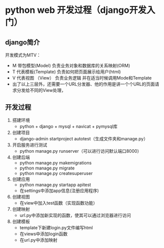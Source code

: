 # python web 开发过程（django开发入门）
## django简介
开发模式为MTV：  
- M 带包模型(Model) 负责业务对象和数据库的关系映射(ORM)
- T 代表模板(Template) 负责如何把页面展示给用户(html)
- V 代表视图 （View） 负责业务逻辑 并在适当时候调用Mode和Template
- 出了以上三层外，还需要一个URL分发器、他的作用是讲一个个URL的页面请求分发给不同的View处理，
## 开发过程
1. 搭建环境
   - python + django + mysql + navicat + pymysql库
2. 创建项目
   - django-admin startproject autotest（生成文件夹和manage.py）
3. 开启服务进行测试
   - python manage.py runserver（可以进行访问默认端口8000）
4. 创建后端
   - python manage.py makemigrations
   - python manage.py migrate
   - python manage.py createsuperuser
5. 创建应用
   - python manage.py startapp apitest
   - 在settings中添加app信息(注册应用程序)
6. 创建视图
   - 在view中加入test函数（实现函数功能）
7. 创建映射
   - url.py中添加新实现的函数，使其可以通过浏览器进行访问
8. 创建模板
   - template下新建login.py文件编写html
   - 在views中添加login函数
   - 在url.py中添加映射